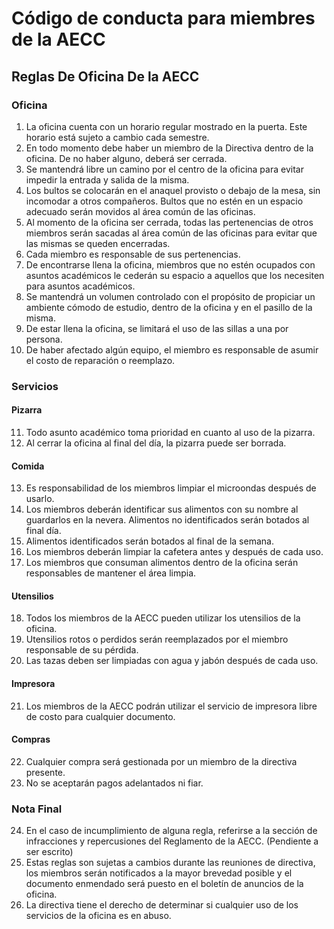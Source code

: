 # Código de conducta para miembres de la AECC

## Reglas De Oficina De la AECC

### Oficina

1. La oficina cuenta con un horario regular mostrado en la puerta. Este horario está sujeto a cambio cada semestre.
2. En todo momento debe haber un miembro de la Directiva dentro de la oficina. De no haber alguno, deberá ser cerrada.
3. Se mantendrá libre un camino por el centro de la oficina para evitar impedir la entrada y salida de la misma.
4. Los bultos se colocarán en el anaquel provisto o debajo de la mesa, sin incomodar a otros compañeros. Bultos que no estén en un espacio adecuado serán movidos al área común de las oficinas.
5. Al momento de la oficina ser cerrada, todas las pertenencias de otros miembros serán sacadas al área común de las oficinas para evitar que las mismas se queden encerradas.
6. Cada miembro es responsable de sus pertenencias.
7. De encontrarse llena la oficina, miembros que no estén ocupados con asuntos académicos le cederán su espacio a aquellos que los necesiten para asuntos académicos.
8. Se mantendrá un volumen controlado con el propósito de propiciar un ambiente cómodo de estudio, dentro de la oficina y en el pasillo de la misma.
9. De estar llena la oficina, se limitará el uso de las sillas a una por persona.
10. De haber afectado algún equipo, el miembro es responsable de asumir el costo de reparación o reemplazo.

### Servicios


#### Pizarra

11. Todo asunto académico toma prioridad en cuanto al uso de la pizarra.
12. Al cerrar la oficina al final del día, la pizarra puede ser borrada.

#### Comida

13. Es responsabilidad de los miembros limpiar el microondas después de usarlo.
14. Los miembros deberán identificar sus alimentos con su nombre al guardarlos en la nevera. Alimentos no identificados serán botados al final día.
15. Alimentos identificados serán botados al final de la semana.
16. Los miembros deberán limpiar la cafetera antes y después de cada uso.
17. Los miembros que consuman alimentos dentro de la oficina serán responsables de mantener el área limpia.

#### Utensilios

18. Todos los miembros de la AECC pueden utilizar los utensilios de la oficina.
19. Utensilios rotos o perdidos serán reemplazados por el miembro responsable de su pérdida.
20. Las tazas deben ser limpiadas con agua y jabón después de cada uso.

#### Impresora

21. Los miembros de la AECC podrán utilizar el servicio de impresora libre de costo para cualquier documento.

#### Compras

22. Cualquier compra será gestionada por un miembro de la directiva presente.
23. No se aceptarán pagos adelantados ni fiar.

### Nota Final

24. En el caso de incumplimiento de alguna regla, referirse a la sección de infracciones y repercusiones del Reglamento de la AECC. (Pendiente a ser escrito)
25. Estas reglas son sujetas a cambios durante las reuniones de directiva, los miembros serán notificados a la mayor brevedad posible y el documento enmendado será puesto en el boletín de anuncios de la oficina.
26. La directiva tiene el derecho de determinar si cualquier uso de los servicios de la oficina es en abuso.
